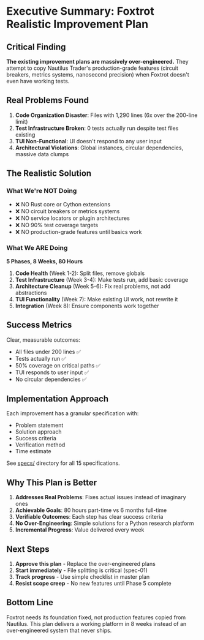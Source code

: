 # Executive Summary: Foxtrot Realistic Improvement Plan

## Critical Finding

**The existing improvement plans are massively over-engineered.** They attempt to copy Nautilus Trader's production-grade features (circuit breakers, metrics systems, nanosecond precision) when Foxtrot doesn't even have working tests.

## Real Problems Found

1. **Code Organization Disaster**: Files with 1,290 lines (6x over the 200-line limit)
2. **Test Infrastructure Broken**: 0 tests actually run despite test files existing
3. **TUI Non-Functional**: UI doesn't respond to any user input
4. **Architectural Violations**: Global instances, circular dependencies, massive data clumps

## The Realistic Solution

### What We're NOT Doing
- ❌ NO Rust core or Cython extensions
- ❌ NO circuit breakers or metrics systems
- ❌ NO service locators or plugin architectures
- ❌ NO 90% test coverage targets
- ❌ NO production-grade features until basics work

### What We ARE Doing

**5 Phases, 8 Weeks, 80 Hours**

1. **Code Health** (Week 1-2): Split files, remove globals
2. **Test Infrastructure** (Week 3-4): Make tests run, add basic coverage
3. **Architecture Cleanup** (Week 5-6): Fix real problems, not add abstractions
4. **TUI Functionality** (Week 7): Make existing UI work, not rewrite it
5. **Integration** (Week 8): Ensure components work together

## Success Metrics

Clear, measurable outcomes:
- All files under 200 lines ✅
- Tests actually run ✅
- 50% coverage on critical paths ✅
- TUI responds to user input ✅
- No circular dependencies ✅

## Implementation Approach

Each improvement has a granular specification with:
- Problem statement
- Solution approach
- Success criteria
- Verification method
- Time estimate

See [specs/](./specs/) directory for all 15 specifications.

## Why This Plan is Better

1. **Addresses Real Problems**: Fixes actual issues instead of imaginary ones
2. **Achievable Goals**: 80 hours part-time vs 6 months full-time
3. **Verifiable Outcomes**: Each step has clear success criteria
4. **No Over-Engineering**: Simple solutions for a Python research platform
5. **Incremental Progress**: Value delivered every week

## Next Steps

1. **Approve this plan** - Replace the over-engineered plans
2. **Start immediately** - File splitting is critical (spec-01)
3. **Track progress** - Use simple checklist in master plan
4. **Resist scope creep** - No new features until Phase 5 complete

## Bottom Line

Foxtrot needs its foundation fixed, not production features copied from Nautilus. This plan delivers a working platform in 8 weeks instead of an over-engineered system that never ships.